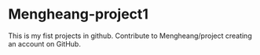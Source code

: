 # Mengheang-project1
This is my fist projects in github. Contribute to Mengheang/project creating an account on GitHub.
